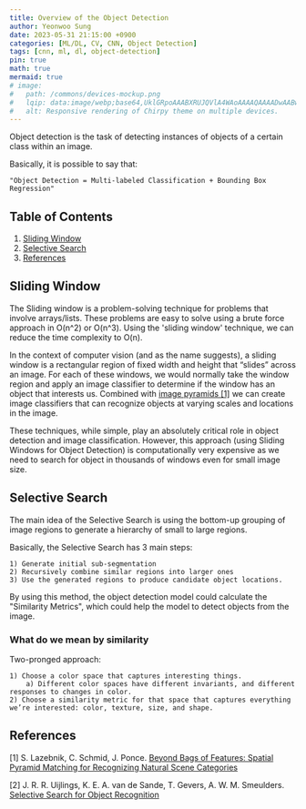 ```yaml
---
title: Overview of the Object Detection
author: Yeonwoo Sung
date: 2023-05-31 21:15:00 +0900
categories: [ML/DL, CV, CNN, Object Detection]
tags: [cnn, ml, dl, object-detection]
pin: true
math: true
mermaid: true
# image:
#   path: /commons/devices-mockup.png
#   lqip: data:image/webp;base64,UklGRpoAAABXRUJQVlA4WAoAAAAQAAAADwAABwAAQUxQSDIAAAARL0AmbZurmr57yyIiqE8oiG0bejIYEQTgqiDA9vqnsUSI6H+oAERp2HZ65qP/VIAWAFZQOCBCAAAA8AEAnQEqEAAIAAVAfCWkAALp8sF8rgRgAP7o9FDvMCkMde9PK7euH5M1m6VWoDXf2FkP3BqV0ZYbO6NA/VFIAAAA
#   alt: Responsive rendering of Chirpy theme on multiple devices.
---
```


Object detection is the task of detecting instances of objects of a certain class within an image.

Basically, it is possible to say that:

    "Object Detection = Multi-labeled Classification + Bounding Box Regression"

## Table of Contents

1. [Sliding Window](#sliding-window)
2. [Selective Search](#selective-search)
3. [References](#references)

## Sliding Window

The Sliding window is a problem-solving technique for problems that involve arrays/lists. These problems are easy to solve using a brute force approach in O(n^2) or O(n^3). Using the 'sliding window' technique, we can reduce the time complexity to O(n).

In the context of computer vision (and as the name suggests), a sliding window is a rectangular region of fixed width and height that “slides” across an image. For each of these windows, we would normally take the window region and apply an image classifier to determine if the window has an object that interests us. Combined with [image pyramids [1]](https://ieeexplore.ieee.org/abstract/document/1641019/) we can create image classifiers that can recognize objects at varying scales and locations in the image.

These techniques, while simple, play an absolutely critical role in object detection and image classification. However, this approach (using Sliding Windows for Object Detection) is computationally very expensive as we need to search for object in thousands of windows even for small image size.

## Selective Search

The main idea of the Selective Search is using the bottom-up grouping of image regions to generate a hierarchy of small to large regions.

Basically, the Selective Search has 3 main steps:

    1) Generate initial sub-segmentation
    2) Recursively combine similar regions into larger ones
    3) Use the generated regions to produce candidate object locations.

By using this method, the object detection model could calculate the "Similarity Metrics", which could help the model to detect objects from the image.

### What do we mean by similarity

Two-pronged approach:

    1) Choose a color space that captures interesting things.
        a) Different color spaces have different invariants, and different responses to changes in color.
    2) Choose a similarity metric for that space that captures everything we’re interested: color, texture, size, and shape.

## References

[1] S. Lazebnik, C. Schmid, J. Ponce. [Beyond Bags of Features: Spatial Pyramid Matching for Recognizing Natural Scene Categories](https://ieeexplore.ieee.org/abstract/document/1641019/)

[2] J. R. R. Uijlings, K. E. A. van de Sande, T. Gevers, A. W. M. Smeulders. [Selective Search for Object Recognition](https://link.springer.com/article/10.1007%252Fs11263-013-0620-5)
